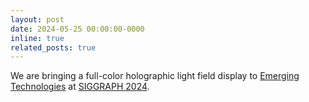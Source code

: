 ```yaml
---
layout: post
date: 2024-05-25 00:00:00-0000
inline: true
related_posts: true
---
```


We are bringing a full-color holographic light field display to [Emerging Technologies](https://s2024.siggraph.org/program/emerging-technologies/) at [SIGGRAPH 2024](https://s2024.siggraph.org/).